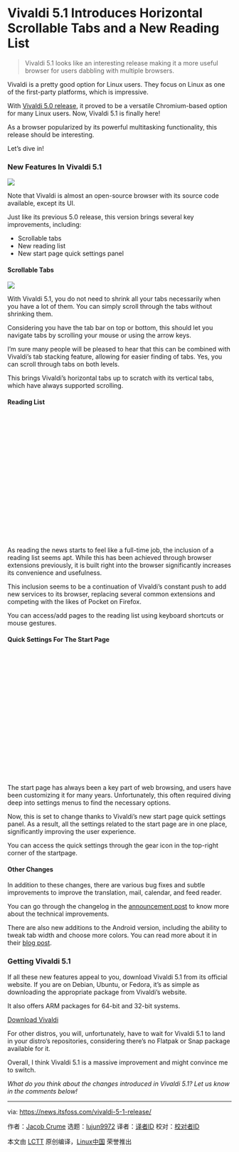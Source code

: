 [#]: subject: "Vivaldi 5.1 Introduces Horizontal Scrollable Tabs and a New Reading List"
[#]: via: "https://news.itsfoss.com/vivaldi-5-1-release/"
[#]: author: "Jacob Crume https://news.itsfoss.com/author/jacob/"
[#]: collector: "lujun9972"
[#]: translator: "imgradeone"
[#]: reviewer: " "
[#]: publisher: " "
[#]: url: " "

Vivaldi 5.1 Introduces Horizontal Scrollable Tabs and a New Reading List
======

> Vivaldi 5.1 looks like an interesting release making it a more useful browser for users dabbling with multiple browsers.

Vivaldi is a pretty good option for Linux users. They focus on Linux as one of the first-party platforms, which is impressive.

With [Vivaldi 5.0 release][1], it proved to be a versatile Chromium-based option for many Linux users. Now, Vivaldi 5.1 is finally here!

As a browser popularized by its powerful multitasking functionality, this release should be interesting.

Let’s dive in!

### New Features In Vivaldi 5.1

![][2]

Note that Vivaldi is almost an open-source browser with its source code available, except its UI.

Just like its previous 5.0 release, this version brings several key improvements, including:

  * Scrollable tabs
  * New reading list
  * New start page quick settings panel



#### Scrollable Tabs

![][3]

With Vivaldi 5.1, you do not need to shrink all your tabs necessarily when you have a lot of them. You can simply scroll through the tabs without shrinking them.

Considering you have the tab bar on top or bottom, this should let you navigate tabs by scrolling your mouse or using the arrow keys.

I’m sure many people will be pleased to hear that this can be combined with Vivaldi’s tab stacking feature, allowing for easier finding of tabs. Yes, you can scroll through tabs on both levels.

This brings Vivaldi’s horizontal tabs up to scratch with its vertical tabs, which have always supported scrolling.

#### Reading List

![][4]

As reading the news starts to feel like a full-time job, the inclusion of a reading list seems apt. While this has been achieved through browser extensions previously, it is built right into the browser significantly increases its convenience and usefulness.

This inclusion seems to be a continuation of Vivaldi’s constant push to add new services to its browser, replacing several common extensions and competing with the likes of Pocket on Firefox.

You can access/add pages to the reading list using keyboard shortcuts or mouse gestures.

#### Quick Settings For The Start Page

![][5]

The start page has always been a key part of web browsing, and users have been customizing it for many years. Unfortunately, this often required diving deep into settings menus to find the necessary options.

Now, this is set to change thanks to Vivaldi’s new start page quick settings panel. As a result, all the settings related to the start page are in one place, significantly improving the user experience.

You can access the quick settings through the gear icon in the top-right corner of the startpage.

#### Other Changes

In addition to these changes, there are various bug fixes and subtle improvements to improve the translation, mail, calendar, and feed reader.

You can go through the changelog in the [announcement post][6] to know more about the technical improvements.

There are also new additions to the Android version, including the ability to tweak tab width and choose more colors. You can read more about it in their [blog post][7].

### Getting Vivaldi 5.1

If all these new features appeal to you, download Vivaldi 5.1 from its official website. If you are on Debian, Ubuntu, or Fedora, it’s as simple as downloading the appropriate package from Vivaldi’s website.

It also offers ARM packages for 64-bit and 32-bit systems.

[Download Vivaldi][8]

For other distros, you will, unfortunately, have to wait for Vivaldi 5.1 to land in your distro’s repositories, considering there’s no Flatpak or Snap package available for it.

Overall, I think Vivaldi 5.1 is a massive improvement and might convince me to switch.

_What do you think about the changes introduced in Vivaldi 5.1? Let us know in the comments below!_

--------------------------------------------------------------------------------

via: https://news.itsfoss.com/vivaldi-5-1-release/

作者：[Jacob Crume][a]
选题：[lujun9972][b]
译者：[译者ID](https://github.com/译者ID)
校对：[校对者ID](https://github.com/校对者ID)

本文由 [LCTT](https://github.com/LCTT/TranslateProject) 原创编译，[Linux中国](https://linux.cn/) 荣誉推出

[a]: https://news.itsfoss.com/author/jacob/
[b]: https://github.com/lujun9972
[1]: https://news.itsfoss.com/vivaldi-5-0-release/
[2]: https://i0.wp.com/i.ytimg.com/vi/I2PhNDzuTSY/hqdefault.jpg?w=780&ssl=1
[3]: https://i0.wp.com/i.ytimg.com/vi/UeFcUWRpX-0/hqdefault.jpg?w=780&ssl=1
[4]: data:image/svg+xml;base64,PHN2ZyBoZWlnaHQ9IjQzOSIgd2lkdGg9Ijc4MCIgeG1sbnM9Imh0dHA6Ly93d3cudzMub3JnLzIwMDAvc3ZnIiB2ZXJzaW9uPSIxLjEiLz4=
[5]: data:image/svg+xml;base64,PHN2ZyBoZWlnaHQ9IjQwNSIgd2lkdGg9IjcyMCIgeG1sbnM9Imh0dHA6Ly93d3cudzMub3JnLzIwMDAvc3ZnIiB2ZXJzaW9uPSIxLjEiLz4=
[6]: https://vivaldi.com/blog/vivaldi-5-1-gets-scrollable-tabs-reading-list/
[7]: https://vivaldi.com/blog/vivaldi-5-1-on-android/
[8]: https://vivaldi.com/download/
